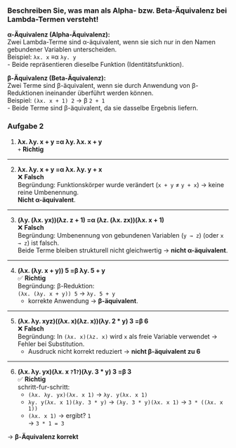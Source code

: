 ### Beschreiben Sie, was man als Alpha- bzw. Beta-Äquivalenz bei Lambda-Termen versteht!
**α-Äquivalenz (Alpha-Äquivalenz):**  
Zwei Lambda-Terme sind α-äquivalent, wenn sie sich nur in den Namen gebundener Variablen unterscheiden.  
Beispiel: `λx. x` ≡α `λy. y`  
    - Beide repräsentieren dieselbe Funktion (Identitätsfunktion).

**β-Äquivalenz (Beta-Äquivalenz):**  
Zwei Terme sind β-äquivalent, wenn sie durch Anwendung von β-Reduktionen ineinander überführt werden können.  
Beispiel: `(λx. x + 1) 2` → β `2 + 1`  
    - Beide Terme sind β-äquivalent, da sie dasselbe Ergebnis liefern.

### Aufgabe 2

1. **λx. λy. x + y =α λy. λx. x + y**  
   `+` **Richtig**

---

2. **λx. λy. x + y =α λx. λy. y + x**  
   ❌ **Falsch**  
   Begründung: Funktionskörper wurde verändert (`x + y` ≠ `y + x`) → keine reine Umbenennung.  
   **Nicht α-äquivalent**.

---

3. **(λy. (λx. yx))(λz. z + 1) =α (λz. (λx. zx))(λx. x + 1)**  
   ❌ **Falsch**  
   Begründung: Umbenennung von gebundenen Variablen (`y → z`) (oder `x → z`) ist falsch.  
   Beide Terme bleiben strukturell nicht gleichwertig → **nicht α-äquivalent**.
---

4. **(λx. (λy. x + y)) 5 =β λy. 5 + y**  
   ✅ **Richtig**  
   Begründung: β-Reduktion:  
   `(λx. (λy. x + y)) 5` → `λy. 5 + y`  
   - korrekte Anwendung → **β-äquivalent**.

---

5. **(λx. λy. xyz)((λx. x)(λz. x))(λy. 2 * y) 3 =β 6**  
   ❌ **Falsch**  
   Begründung: In `(λx. x)(λz. x)` wird `x` als freie Variable verwendet → Fehler bei Substitution.  
   - Ausdruck nicht korrekt reduziert → **nicht β-äquivalent zu 6**

---

6. **(λx. λy. yx)(λx. x `?`1`?`)(λy. 3 * y) 3 =β 3**  
   ✅ **Richtig**  
   schritt-fur-schritt:
   - `(λx. λy. yx)(λx. x 1)` → `λy. y(λx. x 1)`
   - `λy. y(λx. x 1)(λy. 3 * y)` → `(λy. 3 * y)(λx. x 1)` → `3 * ((λx. x 1))`
   - `(λx. x 1)` → ergibt? `1`  
     → `3 * 1 = 3`

→ **β-Äquivalenz korrekt**

